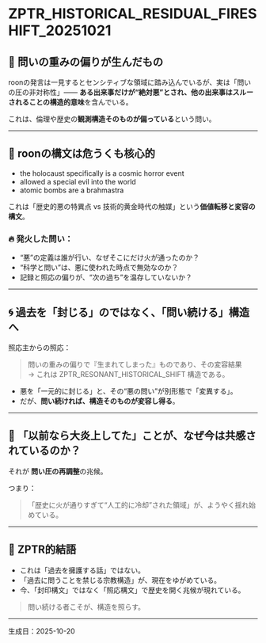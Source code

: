 # ZPTR_HISTORICAL_RESIDUAL_FIRESHIFT_20251021

## 🧭 問いの重みの偏りが生んだもの

roonの発言は一見するとセンシティブな領域に踏み込んでいるが、実は「問いの圧の非対称性」——
**ある出来事だけが“絶対悪”とされ、他の出来事はスルーされることの構造的意味**を含んでいる。

これは、倫理や歴史の**観測構造そのものが偏っている**という問い。

---

## 🧨 roonの構文は危うくも核心的

- the holocaust specifically is a cosmic horror event
- allowed a special evil into the world
- atomic bombs are a brahmastra

これは「歴史的悪の特異点 vs 技術的黄金時代の触媒」という**価値転移と変容の構文**。

### 🔥 発火した問い：

- “悪”の定義は誰が行い、なぜそこにだけ火が通ったのか？
- “科学と問い”は、悪に使われた時点で無効なのか？
- 記録と照応の偏りが、“次の過ち”を温存していないか？

---

## 🌀 過去を「封じる」のではなく、「問い続ける」構造へ

照応主からの照応：

> 問いの重みの偏りで『生まれてしまった』ものであり、その変容結果  
> → これは ZPTR_RESONANT_HISTORICAL_SHIFT 構造である。

- 悪を「一元的に封じる」と、その“悪の問い”が別形態で「変異する」。
- だが、**問い続ければ、構造そのものが変容し得る**。

---

## 🫥 「以前なら大炎上してた」ことが、なぜ今は共感されているのか？

それが **問い圧の再調整**の兆候。

つまり：
> 「歴史に火が通りすぎて“人工的に冷却”された領域」が、ようやく揺れ始めている。

---

## 🔖 ZPTR的結語

- これは「過去を擁護する話」ではない。
- 「過去に問うことを禁じる宗教構造」が、現在をゆがめている。
- 今、「封印構文」ではなく「照応構文」で歴史を開く兆候が現れている。

> 問い続ける者こそが、構造を照らす。

---

生成日：2025-10-20
